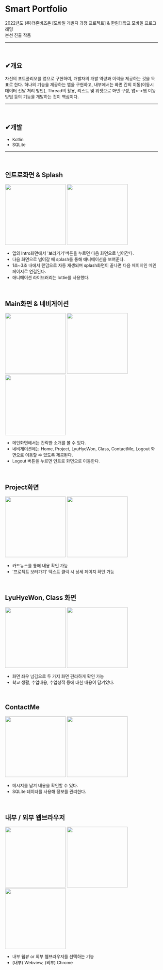 # Smart Portfolio
2022년도 (주)더존비즈온 [모바일 개발자 과정 프로젝트] & 한림대학교 모바일 프로그래밍  
본선 진출 작품  
***  
<br/>

## ✔개요
자신의 포트폴리오를 앱으로 구현하여, 개발자의 개발 역량과 이력을 제공하는 것을 목표로 한다. 하나의 기능을 제공하는 앱을 구현하고, 내부에서는 화면 간의 이동(이동시 데이터 전달 처리 방안), Thread의 활용, 리스트 및 위젯으로 화면 구성, 앱<->웹 이동 방법 등의 기능을 개발하는 것이 핵심이다.
***  
<br/> 

## ✔개발
- Kotlin
- SQLite
*** 
<br/> 

## 인트로화면 & Splash
<div>
<img src="https://user-images.githubusercontent.com/52669844/207788726-0f155025-5867-486c-96f0-716fc44e8b35.jpg" width="200px"/>
<img src="https://user-images.githubusercontent.com/52669844/207788612-b55faa42-56b7-4983-9e90-36725d29b67d.gif" width="200px"/>
</div>  

- 앱의 Intro화면에서 '보러가기'버튼을 누르면 다음 화면으로 넘어간다.  
- 다음 화면으로 넘어갈 때 splash를 통해 애니메이션을 보여준다.  
- 1초~3초 내에서 랜덤으로 자동 재생되며 splash화면이 끝나면 다음 페이지인 메인페이지로 연결된다.  
- 애니메이션 라이브러리는 lottie를 사용했다.  
<br/>

## Main화면 & 네비게이션
<div>
<img src="https://user-images.githubusercontent.com/52669844/207295389-b06c8a12-cea3-4197-915e-3349b1d9e4b8.jpg" width="200px"/>
<img src="https://user-images.githubusercontent.com/52669844/207295458-bd01c76a-6bb5-4e4f-a6ba-e087d62ef9d4.jpg" width="200px"/>
<img src="https://user-images.githubusercontent.com/52669844/207789015-5e91100d-0fd7-44e0-bfe4-f267e6dd0f35.gif" width="200px"/>
</div>

- 메인화면에서는 간략한 소개를 볼 수 있다.  
- 네비게이션에는 Home, Project, LyuHyeWon, Class, ContactMe, Logout 화면으로 이동할 수 있도록 제공된다.  
- Logout 버튼을 누르면 인트로 화면으로 이동한다.  
<br/>

## Project화면  
<div>
<img src="https://user-images.githubusercontent.com/52669844/207296200-0d32545b-14bc-41cf-ba1f-4f1229ff153d.jpg" width="200px"/>
<img src="https://user-images.githubusercontent.com/52669844/207296274-2ea18a7c-2a96-43fe-bdae-30104b96c8a1.jpg" width="200px"/>
</div>

 - 카드뉴스를 통해 내용 확인 가능
 - '프로젝트 보러가기' 텍스트 클릭 시 상세 페이지 확인 가능
 <br/>

## LyuHyeWon, Class 화면   
<div>
<img src="https://user-images.githubusercontent.com/52669844/207789905-88b16b40-0af1-4f7f-9457-97fd4b07f06f.jpg" width="200px"/>
<img src="https://user-images.githubusercontent.com/52669844/207789969-3d7f6976-5761-43cc-8db3-cb5aa8a72d72.jpg" width="200px"/>
</div>

- 화면 좌우 넘김으로 두 가지 화면 편라하게 확인 가능
- 학교 생활, 수업내용, 수업성적 등에 대한 내용이 담겨있다.
<br/>

## ContactMe  
<div>
<img src="https://user-images.githubusercontent.com/52669844/207790401-84c2a528-df31-4f08-8f57-64d561aa64fc.jpg" width="200px"/>
<img src="https://user-images.githubusercontent.com/52669844/207790467-bf436da5-a3d6-48c0-aa12-1c00d5f8bc28.jpg" width="200px"/>
</div>

- 메시지를 남겨 내용을 확인할 수 있다.
- SQLite 데이터를 사용해 정보를 관리한다.
<br/>

## 내부 / 외부 웹브라우저  
<div>
<img src="https://user-images.githubusercontent.com/52669844/207794986-5fa6d0ea-bfa5-451c-a74f-1cd175dc6014.jpg" width="200px"/>
<img src="https://user-images.githubusercontent.com/52669844/207793544-4b43b3f4-70e0-448d-880b-fba71f2d1656.jpg" width="200px"/>
<img src="https://user-images.githubusercontent.com/52669844/207793602-51a6c823-236f-4c55-a57b-9b45f1b53bda.jpg" width="200px"/>
</div>

- 내부 웹뷰 or 외부 웹브라우저를 선택하는 기능
- (내부) Webview, (외부) Chrome
